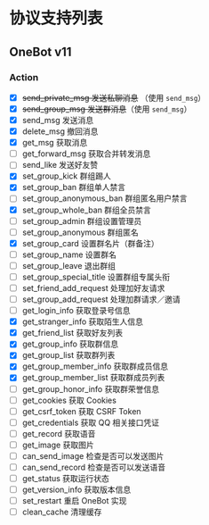 ﻿# 协议支持列表

## OneBot v11

### Action

 - [x] ~~send_private_msg 发送私聊消息~~ （使用 `send_msg`）  
 - [x] ~~send_group_msg 发送群消息~~（使用 `send_msg`）  
 - [x] send_msg 发送消息  
 - [x] delete_msg 撤回消息  
 - [x] get_msg 获取消息  
 - [ ] get_forward_msg 获取合并转发消息  
 - [ ] send_like 发送好友赞  
 - [x] set_group_kick 群组踢人  
 - [x] set_group_ban 群组单人禁言  
 - [ ] set_group_anonymous_ban 群组匿名用户禁言  
 - [x] set_group_whole_ban 群组全员禁言  
 - [ ] set_group_admin 群组设置管理员  
 - [ ] set_group_anonymous 群组匿名  
 - [x] set_group_card 设置群名片（群备注）  
 - [ ] set_group_name 设置群名  
 - [ ] set_group_leave 退出群组  
 - [ ] set_group_special_title 设置群组专属头衔  
 - [ ] set_friend_add_request 处理加好友请求  
 - [ ] set_group_add_request 处理加群请求／邀请  
 - [ ] get_login_info 获取登录号信息  
 - [x] get_stranger_info 获取陌生人信息  
 - [x] get_friend_list 获取好友列表  
 - [x] get_group_info 获取群信息  
 - [x] get_group_list 获取群列表  
 - [x] get_group_member_info 获取群成员信息  
 - [x] get_group_member_list 获取群成员列表  
 - [ ] get_group_honor_info 获取群荣誉信息  
 - [ ] get_cookies 获取 Cookies  
 - [ ] get_csrf_token 获取 CSRF Token  
 - [ ] get_credentials 获取 QQ 相关接口凭证  
 - [ ] get_record 获取语音  
 - [ ] get_image 获取图片  
 - [ ] can_send_image 检查是否可以发送图片  
 - [ ] can_send_record 检查是否可以发送语音  
 - [ ] get_status 获取运行状态  
 - [ ] get_version_info 获取版本信息  
 - [ ] set_restart 重启 OneBot 实现  
 - [ ] clean_cache 清理缓存  